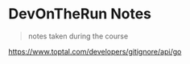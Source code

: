 # DevOnTheRun Notes

> notes taken during the course

<!-- https://gitignore.io -->

https://www.toptal.com/developers/gitignore/api/go
